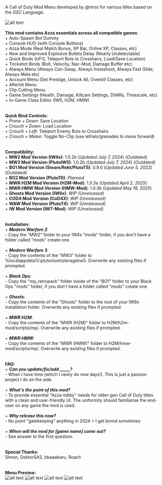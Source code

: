 A Call of Duty Mod Menu developed by _@rtros_ for various titles based on the _GSC Language_.
</br>
</br>
![alt text](https://pbs.twimg.com/media/GnNXX-LaQAAkV8V?format=jpg&name=large)
</br>
</br>**This mod contains Azza essentials across all compatible games**:
</br>+ Auto-Spawn Bot Dummy
</br>+ Console HUD (with Console Buttons)
</br>+ Azza Mode (Real Match Bonus, XP Bar, Online XP, Classes, etc)
</br>+ New and Improved Explosive Bullets Delay (Nearly Undetectable)
</br>+ Quick Binds (UFO, Teleport Bots to Crosshairs, Load/Save Location)
</br>+ Trickshot Binds (Bolt, Velocity, Nac-Mod, Damage Buffer etc)
</br>+ Always Menu (Always Can-Swap, Always Instashoot, Always Fast Glide, Always Mala etc)
</br>+ Account Menu (Set Prestige, Unlock All, Overkill Classes, etc)
</br>+ Afterhit Menu
</br>+ Clip Cutting Menu
</br>+ Game Settings (Health, Damage, Killcam Settings, DVARs, Timescale, etc)
</br>+ In-Game Class Editor (IW5, H2M, HMW)
</br>
</br>
</br>**Quick Bind Controls:**
</br>+ _Prone + Down_: Save Location
</br>+ _Crouch + Down_: Load Location
</br>+ _Crouch + Left_: Teleport Enemy Bots to Crosshairs
</br>+ _Crouch + Melee_: Toggle No-Clip (use lethals/grenades to move forward)
</br>
</br>
</br>**Compatibility:**
</br>+ **MW2 Mod Version (IW4x)**: 1.0.2b (_Updated July 7, 2024_) (_Outdated_)
</br>+ **MW3 Mod Version (PlutoIW5)**: 1.0.2b (_Updated July 7, 2024_) (_Outdated_)
</br>+ **BO1 Mod Version (Steam/Rekt/PlutoT5)**: 0.9.0 (_Updated June 5, 2022_) (_Outdated_)
</br>+ **BO2 Mod Version (PlutoT6)**: _Planned_
</br>+ **MWR:H2M Mod Version (H2M-Mod)**: 1.0.3a (_Updated April 2, 2025_)
</br>+ **MWR:HMW Mod Version (HMW-Mod)**: 1.0.3b (_Updated May 19, 2025_)
</br>+ **Ghosts Mod Version (IW6x)**: _WIP (Unreleased)_
</br>+ **COD4 Mod Version (CoD4X)**: _WIP (Unreleased)_
</br>+ **WAW Mod Version (PlutoT4)**: _WIP (Unreleased)_
</br>+ **IW Mod Version (IW7-Mod)**: _WIP (Unreleased)_
</br>
</br>
</br>**Installation:**
</br>+ _**Modern Warfare 2**_:
</br>- Copy the "MW2" folder to your IW4x "mods" folder, if you don't have a folder called "mods" create one.
</br>
</br>+ _**Modern Warfare 3**_:
</br>- Copy the contents of the "MW3" folder to %localappdata%\plutonium\storage\iw5\. Overwrite any existing files if prompted.
</br>
</br>+ _**Black Ops**_:
</br>- Copy the "mp_retropack" folder inside of the "BO1" folder to your Black Ops "mods" folder, if you don't have a folder called "mods" create one.
</br>
</br>+ _**Ghosts**_:
</br>- Copy the contents of the "Ghosts" folder to the root of your IW6x installation folder. Overwrite any existing files if prompted.
</br>
</br>+ _**MWR:H2M**_:
</br>- Copy the contents of the "MWR (H2M)" folder to H2M/h2m-mod/scripts/mp/. Overwrite any existing files if prompted.
</br>
</br>+ _**MWR:HMW**_:
</br>- Copy the contents of the "MWR (HMW)" folder to H2M/hmw-mod/scripts/mp/. Overwrite any existing files if prompted.
</br>
</br>
</br>**FAQ:**
</br>+ **_Can you update/fix/add _____?_**
</br>- When I have time (which I rarely do now days!). This is just a passion project I do on the side.
</br>
</br>+ **_What's the point of this mod?_**
</br>- To provide essential "Azza-lobby" needs for older-gen Call of Duty titles with a clean and user-friendly UI. The uniformity should familiarise the end-user on any game the mod is used.
</br>
</br>+ **_Why release this now?_**
</br>- No point "gatekeeping" anything in 2024 + I get bored sometimes
</br>
</br>+ **_When will the mod for [game name] come out?_**
</br>- See answer to the first question.
</br>
</br>
</br>**Special Thanks:**
</br> Simon, DoktorSAS, bbaaabaru, Roach
</br>
</br>
</br>**Menu Preview:**
</br>
![alt text](https://pbs.twimg.com/media/GYEjrdIb0AMSMTu?format=jpg&name=large)
![alt text](https://pbs.twimg.com/media/GqldWgGbcAEDiRS?format=jpg&name=large)
![alt text](https://pbs.twimg.com/media/Gqlc9FSbcAAp2Ji?format=jpg&name=large)
![alt text](https://pbs.twimg.com/media/Gq50PWHW4AEFrZ5?format=jpg&name=large)
